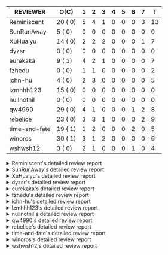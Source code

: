 |   REVIEWER    |  O(C)   | 1 | 2 | 3 | 4 | 5 | 6 | 7 | T  |
|---------------|---------|---|---|---|---|---|---|---|----|
| Reminiscent   | 20 ( 0) | 5 | 4 | 1 | 0 | 0 | 0 | 3 | 13 |
| SunRunAway    |  5 ( 0) | 0 | 0 | 0 | 0 | 0 | 0 | 0 |  0 |
| XuHuaiyu      | 14 ( 0) | 2 | 2 | 2 | 0 | 0 | 0 | 1 |  7 |
| dyzsr         |  0 ( 0) | 0 | 0 | 0 | 0 | 0 | 0 | 0 |  0 |
| eurekaka      |  9 ( 1) | 4 | 2 | 1 | 0 | 0 | 0 | 0 |  7 |
| fzhedu        |  0 ( 0) | 1 | 1 | 0 | 0 | 0 | 0 | 0 |  2 |
| ichn-hu       |  4 ( 0) | 2 | 3 | 0 | 0 | 0 | 0 | 0 |  5 |
| lzmhhh123     | 15 ( 0) | 0 | 0 | 0 | 0 | 0 | 0 | 0 |  0 |
| nullnotnil    |  0 ( 0) | 0 | 0 | 0 | 0 | 0 | 0 | 0 |  0 |
| qw4990        | 29 ( 0) | 4 | 1 | 0 | 0 | 0 | 1 | 2 |  8 |
| rebelice      | 23 ( 0) | 3 | 3 | 1 | 0 | 0 | 0 | 2 |  9 |
| time-and-fate | 19 ( 1) | 1 | 2 | 0 | 0 | 0 | 2 | 0 |  5 |
| winoros       | 30 ( 1) | 3 | 1 | 2 | 0 | 0 | 0 | 0 |  6 |
| wshwsh12      |  3 ( 0) | 2 | 1 | 0 | 0 | 0 | 1 | 0 |  4 |


<details> 
  <summary>Reminiscent's detailed review report</summary> 

## To Be Reviewed

|    REPO    |                                                                          PR                                                                           | C | LASTED |
|------------|-------------------------------------------------------------------------------------------------------------------------------------------------------|---|--------|
| tidb/25583 | [bindinfo: fix SPM doesn't work for CTE](https://github.com/pingcap/tidb/pull/25583)                                                                  |   | 45d15h |
| tidb/26261 | [util/ranger: fix wrong range calculation of prefix index when appending ranges to point ranges (#26066)](https://github.com/pingcap/tidb/pull/26261) |   | 20d21h |
| tidb/26474 | [planner: fix the unstable unit test TestTableFromMeta (#26463)](https://github.com/pingcap/tidb/pull/26474)                                          |   | 13d16h |
| tidb/26475 | [planner: fix the unstable unit test TestTableFromMeta (#26463)](https://github.com/pingcap/tidb/pull/26475)                                          |   | 13d16h |
| tidb/26476 | [planner: fix the unstable unit test TestTableFromMeta (#26463)](https://github.com/pingcap/tidb/pull/26476)                                          |   | 13d16h |
| tidb/26491 | [planner: fix the unstable test TestOrderedResultModeOnOtherOperators (#26481)](https://github.com/pingcap/tidb/pull/26491)                           |   | 12d23h |
| tidb/26492 | [planner: fix the unstable test TestOrderedResultModeOnOtherOperators (#26481)](https://github.com/pingcap/tidb/pull/26492)                           |   | 12d23h |
| tidb/26493 | [planner: fix the unstable test TestOrderedResultModeOnOtherOperators (#26481)](https://github.com/pingcap/tidb/pull/26493)                           |   | 12d23h |
| tidb/26498 | [planner: fix the unstable unit test `TestAnalyzeIncremental` (#26460)](https://github.com/pingcap/tidb/pull/26498)                                   |   | 12d20h |
| tidb/26499 | [planner: fix the unstable unit test `TestAnalyzeIncremental` (#26460)](https://github.com/pingcap/tidb/pull/26499)                                   |   | 12d20h |
| tidb/26501 | [planner: fix the unstable unit test `TestAnalyzeIncremental` (#26460)](https://github.com/pingcap/tidb/pull/26501)                                   |   | 12d19h |
| tidb/26503 | [planner: fix goroutine leak problem in some unit tests (#26500)](https://github.com/pingcap/tidb/pull/26503)                                         |   | 12d19h |
| tidb/26733 | [statistics: fix the fomula for checking outdated stats (#26728)](https://github.com/pingcap/tidb/pull/26733)                                         |   | 6d11h  |
| tidb/26734 | [statistics: fix the fomula for checking outdated stats (#26728)](https://github.com/pingcap/tidb/pull/26734)                                         |   | 6d11h  |
| tidb/26735 | [statistics: fix the fomula for checking outdated stats (#26728)](https://github.com/pingcap/tidb/pull/26735)                                         |   | 6d11h  |
| tidb/26843 | [planner: fix the issue that UnionScan returns wrong results in dynamic mode (#26755)](https://github.com/pingcap/tidb/pull/26843)                    |   | 1d17h  |
| tidb/26847 | [planner: fix the issue that UnionScan returns wrong results in dynamic mode (#26755)](https://github.com/pingcap/tidb/pull/26847)                    |   | 1d17h  |
| tidb/26851 | [planner: fix the unstable test case TestAnalyzeIncremental (#26848)](https://github.com/pingcap/tidb/pull/26851)                                     |   | 1d15h  |
| tidb/26852 | [planner: fix the unstable test case TestAnalyzeIncremental (#26848)](https://github.com/pingcap/tidb/pull/26852)                                     |   | 1d15h  |
| tidb/26893 | [executor: fix several analyze related unstable tests (#26875)](https://github.com/pingcap/tidb/pull/26893)                                           |   | 18h    |


## Reviewed in Last 7 Days

|      REPO      |                                                                 PR                                                                 | C | D |   R   |
|----------------|------------------------------------------------------------------------------------------------------------------------------------|---|---|-------|
| tidb/26505     | [planner: fix goroutine leak problem in some unit tests (#26500)](https://github.com/pingcap/tidb/pull/26505)                      |   | 1 | 12d0h |
| tidb/26506     | [planner: fix goroutine leak problem in some unit tests (#26500)](https://github.com/pingcap/tidb/pull/26506)                      |   | 1 | 12d0h |
| tidb/26875     | [executor: fix several analyze related unstable tests](https://github.com/pingcap/tidb/pull/26875)                                 |   | 1 | 3h    |
| tidb-test/1256 | [mysql_test: fix CI for tidb/pull/26876](https://github.com/pingcap/tidb-test/pull/1256)                                           |   | 1 | 2h    |
| tidb/26876     | [planner: fix the issue that UnionScan returns wrong results in dynamic mode](https://github.com/pingcap/tidb/pull/26876)          |   | 1 | 2h    |
| tidb/26853     | [Revert "planner: fix the issue that UnionScan returns wrong results in dynamic mode"](https://github.com/pingcap/tidb/pull/26853) |   | 2 | 0h    |
| tidb/26848     | [planner: fix the unstable test case TestAnalyzeIncremental](https://github.com/pingcap/tidb/pull/26848)                           |   | 2 | 0h    |
| tidb/26755     | [planner: fix the issue that UnionScan returns wrong results in dynamic mode](https://github.com/pingcap/tidb/pull/26755)          |   | 2 | 3d23h |
| tidb/26839     | [planner: fix the unstable test case TestListPartitionOrderLimit](https://github.com/pingcap/tidb/pull/26839)                      |   | 2 | 0h    |
| tidb/26698     | [planner: fix prepare plan cache doesn't work for expression index.](https://github.com/pingcap/tidb/pull/26698)                   |   | 3 | 4d22h |
| tidb/26728     | [statistics: fix the fomula for checking outdated stats](https://github.com/pingcap/tidb/pull/26728)                               |   | 7 | 3h    |
| tidb/26729     | [planner: add more test cases for list partitioning](https://github.com/pingcap/tidb/pull/26729)                                   |   | 7 | 0h    |
| tidb/26455     | [util: fix range building for binary literal (#23699)](https://github.com/pingcap/tidb/pull/26455)                                 |   | 7 | 6d21h |


</details> 


<details> 
  <summary>SunRunAway's detailed review report</summary> 

## To Be Reviewed

|    REPO    |                                                       PR                                                       | C | LASTED  |
|------------|----------------------------------------------------------------------------------------------------------------|---|---------|
| tidb/19178 | [executor: Refactor probe channel](https://github.com/pingcap/tidb/pull/19178)                                 |   | 356d16h |
| tidb/19807 | [executor: parallel evaluation for hash aggregate distinct](https://github.com/pingcap/tidb/pull/19807)        |   | 334d10h |
| tidb/21834 | [planner: enhanced index range calculation plan](https://github.com/pingcap/tidb/pull/21834)                   |   | 231d18h |
| tidb/21956 | [planner/preprocessor: disallow into-outfile clause in some place](https://github.com/pingcap/tidb/pull/21956) |   | 224d23h |
| tidb/25385 | [executor: global kill 32bits (local connID part)](https://github.com/pingcap/tidb/pull/25385)                 |   | 52d10h  |


## Reviewed in Last 7 Days

| REPO | PR | C | D | R |
|------|----|---|---|---|


</details> 


<details> 
  <summary>XuHuaiyu's detailed review report</summary> 

## To Be Reviewed

|     REPO     |                                                             PR                                                              | C | LASTED  |
|--------------|-----------------------------------------------------------------------------------------------------------------------------|---|---------|
| docs-cn/5561 | [Add sql optimization-related docs to toc](https://github.com/pingcap/docs-cn/pull/5561)                                    |   | 163d15h |
| docs-cn/6716 | [sysvar: add doc for tidb-restricted-read-only](https://github.com/pingcap/docs-cn/pull/6716)                               |   | 13d18h  |
| tidb/21401   | [expression: incompatibility with MySQL for ADDTIME()](https://github.com/pingcap/tidb/pull/21401)                          |   | 247d11h |
| docs-cn/6757 | [Remove two deprecated flags](https://github.com/pingcap/docs-cn/pull/6757)                                                 |   | 6d19h   |
| tidb/26364   | [planner: unify the terms NDV and cardinality in the optimizer (#26345)](https://github.com/pingcap/tidb/pull/26364)        |   | 15d22h  |
| tidb/26566   | [expression, executor: fix type infer for greatest/leastest(datetime) (#26533)](https://github.com/pingcap/tidb/pull/26566) |   | 9d17h   |
| tidb/26671   | [expression: Fix wrong charset and collation for case when function (#26663)](https://github.com/pingcap/tidb/pull/26671)   |   | 8d10h   |
| tidb/26672   | [expression: Fix wrong charset and collation for case when function (#26663)](https://github.com/pingcap/tidb/pull/26672)   |   | 8d10h   |
| tidb/26673   | [expression: Fix wrong charset and collation for case when function (#26663)](https://github.com/pingcap/tidb/pull/26673)   |   | 8d10h   |
| tidb/26707   | [statistics: trigger auto-analyze based on histogram row count (#24382)](https://github.com/pingcap/tidb/pull/26707)        |   | 7d16h   |
| tidb/26724   | [expression: fix float64 overflow check in plus/minus real function (#24179)](https://github.com/pingcap/tidb/pull/26724)   |   | 6d18h   |
| tidb/26725   | [expression: fix float64 overflow check in plus/minus real function (#24179)](https://github.com/pingcap/tidb/pull/26725)   |   | 6d18h   |
| tidb/26753   | [ executor: add some simple tests to cover unparallel HashAgg](https://github.com/pingcap/tidb/pull/26753)                  |   | 5d17h   |
| tidb/26893   | [executor: fix several analyze related unstable tests (#26875)](https://github.com/pingcap/tidb/pull/26893)                 |   | 18h     |


## Reviewed in Last 7 Days

|     REPO     |                                                         PR                                                          | C | D |   R   |
|--------------|---------------------------------------------------------------------------------------------------------------------|---|---|-------|
| docs-cn/6788 | [update doc for Oracle translate function](https://github.com/pingcap/docs-cn/pull/6788)                            |   | 1 | 1d19h |
| tidb/26545   | [planner: fix wrong type when unsigned int value union int value](https://github.com/pingcap/tidb/pull/26545)       |   | 1 | 8d22h |
| tidb/26259   | [types: fix CAST('2.0.8 X' AS DATE)](https://github.com/pingcap/tidb/pull/26259)                                    |   | 2 | 19d4h |
| tidb/26784   | [executor: fix unexpected behavior when casting invalid string to date](https://github.com/pingcap/tidb/pull/26784) |   | 2 | 1d1h  |
| docs/6053    | [update doc for Oracle translate function](https://github.com/pingcap/docs/pull/6053)                               |   | 3 | 3d23h |
| tidb/26720   | [executor: fix virtual columns in index join](https://github.com/pingcap/tidb/pull/26720)                           |   | 3 | 3d23h |
| tidb/26408   | [expression: support Oracle translate function](https://github.com/pingcap/tidb/pull/26408)                         |   | 7 | 8d0h  |


</details> 


<details> 
  <summary>dyzsr's detailed review report</summary> 

## To Be Reviewed

| REPO | PR | C | LASTED |
|------|----|---|--------|


## Reviewed in Last 7 Days

| REPO | PR | C | D | R |
|------|----|---|---|---|


</details> 


<details> 
  <summary>eurekaka's detailed review report</summary> 

## To Be Reviewed

|    REPO    |                                                                 PR                                                                  | C | LASTED  |
|------------|-------------------------------------------------------------------------------------------------------------------------------------|---|---------|
| tidb/22416 | [core: fix subQuery at projection in only_full_group](https://github.com/pingcap/tidb/pull/22416)                                   | Y | 200d11h |
| tidb/23316 | [planner: Fix rebuild range for prepared plan](https://github.com/pingcap/tidb/pull/23316)                                          |   | 142d17h |
| tidb/23373 | [executor: fix get var expr when session var is hex literal (#23241)](https://github.com/pingcap/tidb/pull/23373)                   |   | 140d19h |
| tidb/23760 | [collation: fix tidb panic when compare string with collation](https://github.com/pingcap/tidb/pull/23760)                          |   | 126d13h |
| tidb/24061 | [statistics: fix some potential panic in statistics (#23988)](https://github.com/pingcap/tidb/pull/24061)                           |   | 111d13h |
| tidb/24556 | [planner: add MergeAdjacentWindow rule for cascades](https://github.com/pingcap/tidb/pull/24556)                                    |   | 85d10h  |
| tidb/25845 | [planner,executor: fix 'select ...(join on partition table) for update' panic (#21148)](https://github.com/pingcap/tidb/pull/25845) |   | 35d19h  |
| tidb/26658 | [planner: fix CTE bug when MergeJoin is used (#25514)](https://github.com/pingcap/tidb/pull/26658)                                  |   | 8d15h   |
| tidb/26734 | [statistics: fix the fomula for checking outdated stats (#26728)](https://github.com/pingcap/tidb/pull/26734)                       |   | 6d11h   |


## Reviewed in Last 7 Days

|     REPO     |                                                        PR                                                        | C | D |   R    |
|--------------|------------------------------------------------------------------------------------------------------------------|---|---|--------|
| docs-cn/6790 | [update doc for SPM](https://github.com/pingcap/docs-cn/pull/6790)                                               |   | 1 | 1d23h  |
| tidb/26015   | [planner: logically delete the bindinfo when create the new binding](https://github.com/pingcap/tidb/pull/26015) |   | 1 | 27d22h |
| tidb/26139   | [planner,  bindinfo: support show bindings order by update_time](https://github.com/pingcap/tidb/pull/26139)     |   | 1 | 22d22h |
| tidb/26333   | [planner: ban baseline evolution feature](https://github.com/pingcap/tidb/pull/26333)                            |   | 1 | 16d0h  |
| tidb/26698   | [planner: fix prepare plan cache doesn't work for expression index.](https://github.com/pingcap/tidb/pull/26698) |   | 2 | 6d4h   |
| tidb/26340   | [bindinfo: add status vars for 'last_plan_binding_update_time'](https://github.com/pingcap/tidb/pull/26340)      |   | 2 | 15d0h  |
| tidb/26403   | [planner: add binding info for explain stmt](https://github.com/pingcap/tidb/pull/26403)                         |   | 3 | 12d4h  |


</details> 


<details> 
  <summary>fzhedu's detailed review report</summary> 

## To Be Reviewed

| REPO | PR | C | LASTED |
|------|----|---|--------|


## Reviewed in Last 7 Days

|    REPO    |                                                          PR                                                          | C | D |   R    |
|------------|----------------------------------------------------------------------------------------------------------------------|---|---|--------|
| tics/2344  | [suport new collation in MPP](https://github.com/pingcap/tics/pull/2344)                                             |   | 1 | 27d20h |
| tidb/26789 | [planner: support Hash exchange operator when new collation is enabled.](https://github.com/pingcap/tidb/pull/26789) |   | 2 | 1d18h  |


</details> 


<details> 
  <summary>ichn-hu's detailed review report</summary> 

## To Be Reviewed

|    REPO    |                                                           PR                                                           | C | LASTED  |
|------------|------------------------------------------------------------------------------------------------------------------------|---|---------|
| tidb/20903 | [planner: fix confused and unnecessary double-projection in plans.](https://github.com/pingcap/tidb/pull/20903)        |   | 271d17h |
| tidb/22631 | [executor: refine window processor](https://github.com/pingcap/tidb/pull/22631)                                        |   | 185d23h |
| tidb/26000 | [expression: fix incompatible last_day func behavior in sql mode (#25953)](https://github.com/pingcap/tidb/pull/26000) |   | 29d15h  |
| tidb/26545 | [planner: fix wrong type when unsigned int value union int value](https://github.com/pingcap/tidb/pull/26545)          |   | 9d22h   |


## Reviewed in Last 7 Days

|    REPO    |                                                     PR                                                     | C | D |   R   |
|------------|------------------------------------------------------------------------------------------------------------|---|---|-------|
| tidb/26892 | [executor: fix data race in tryFillViewColumnType](https://github.com/pingcap/tidb/pull/26892)             |   | 1 | 2h    |
| tidb/26896 | [runtime: fix a bug of latch missing.](https://github.com/pingcap/tidb/pull/26896)                         |   | 1 | 0h    |
| tidb/26712 | [executor: migrate TestBatchInsertWithOnDuplicate to testify ](https://github.com/pingcap/tidb/pull/26712) |   | 2 | 5d18h |
| tidb/26259 | [types: fix CAST('2.0.8 X' AS DATE)](https://github.com/pingcap/tidb/pull/26259)                           |   | 2 | 19d3h |
| tidb/26826 | [telemetry: wrong skip test when apple intel or linux arm](https://github.com/pingcap/tidb/pull/26826)     |   | 2 | 0h    |


</details> 


<details> 
  <summary>lzmhhh123's detailed review report</summary> 

## To Be Reviewed

|    REPO    |                                                              PR                                                              | C | LASTED  |
|------------|------------------------------------------------------------------------------------------------------------------------------|---|---------|
| tidb/22631 | [executor: refine window processor](https://github.com/pingcap/tidb/pull/22631)                                              |   | 185d23h |
| tikv/10616 | [copr: fix Max/Min bug when comparing signed and unsigned int64 (#10167)](https://github.com/tikv/tikv/pull/10616)           |   | 12d21h  |
| tidb/26005 | [expression: fix cast string like '.1a1' to decimal has no warnings information](https://github.com/pingcap/tidb/pull/26005) |   | 29d13h  |
| tikv/10617 | [copr: fix Max/Min bug when comparing signed and unsigned int64 (#10167)](https://github.com/tikv/tikv/pull/10617)           |   | 12d21h  |
| tidb/26152 | [types: year function can't handle some date string](https://github.com/pingcap/tidb/pull/26152)                             |   | 23d14h  |
| tidb/26343 | [metrics: fix copr-cache metrics (#26339)](https://github.com/pingcap/tidb/pull/26343)                                       |   | 16d17h  |
| tidb/26455 | [util: fix range building for binary literal (#23699)](https://github.com/pingcap/tidb/pull/26455)                           |   | 13d20h  |
| tidb/26501 | [planner: fix the unstable unit test `TestAnalyzeIncremental` (#26460)](https://github.com/pingcap/tidb/pull/26501)          |   | 12d19h  |
| tidb/26565 | [expression, executor: fix type infer for greatest/leastest(datetime) (#26533)](https://github.com/pingcap/tidb/pull/26565)  |   | 9d17h   |
| tidb/26673 | [expression: Fix wrong charset and collation for case when function (#26663)](https://github.com/pingcap/tidb/pull/26673)    |   | 8d10h   |
| tidb/26724 | [expression: fix float64 overflow check in plus/minus real function (#24179)](https://github.com/pingcap/tidb/pull/26724)    |   | 6d18h   |
| tidb/26725 | [expression: fix float64 overflow check in plus/minus real function (#24179)](https://github.com/pingcap/tidb/pull/26725)    |   | 6d18h   |
| tidb/26735 | [statistics: fix the fomula for checking outdated stats (#26728)](https://github.com/pingcap/tidb/pull/26735)                |   | 6d11h   |
| tidb/26852 | [planner: fix the unstable test case TestAnalyzeIncremental (#26848)](https://github.com/pingcap/tidb/pull/26852)            |   | 1d15h   |
| tidb/26904 | [executor: make NO_ZERO_IN_DATE affect the default values (#26828)](https://github.com/pingcap/tidb/pull/26904)              |   | 6h      |


## Reviewed in Last 7 Days

| REPO | PR | C | D | R |
|------|----|---|---|---|


</details> 


<details> 
  <summary>nullnotnil's detailed review report</summary> 

## To Be Reviewed

| REPO | PR | C | LASTED |
|------|----|---|--------|


## Reviewed in Last 7 Days

| REPO | PR | C | D | R |
|------|----|---|---|---|


</details> 


<details> 
  <summary>qw4990's detailed review report</summary> 

## To Be Reviewed

|     REPO     |                                                                                       PR                                                                                        | C | LASTED  |
|--------------|---------------------------------------------------------------------------------------------------------------------------------------------------------------------------------|---|---------|
| tidb/21018   | [planner: don't push down null sensitive join conditions (#19620)](https://github.com/pingcap/tidb/pull/21018)                                                                  |   | 265d17h |
| docs-cn/5561 | [Add sql optimization-related docs to toc](https://github.com/pingcap/docs-cn/pull/5561)                                                                                        |   | 163d15h |
| tidb/23590   | [planner, table: optimize the list partition pruner for range query](https://github.com/pingcap/tidb/pull/23590)                                                                |   | 131d16h |
| tidb/24663   | [planner: include schema name when checking duplicate table aliases](https://github.com/pingcap/tidb/pull/24663)                                                                |   | 82d16h  |
| tidb/24994   | [planner: don't extract hash keys from index join's OtherConds if inl_merge_join hint exists](https://github.com/pingcap/tidb/pull/24994)                                       |   | 65d17h  |
| tidb/25693   | [planner: fix index-out-of-range error when checking only_full_group_by and make sure limit outputs no more columns than its child](https://github.com/pingcap/tidb/pull/25693) |   | 42d22h  |
| tidb/25715   | [planner: fix row count estimation for partially pushed down selections](https://github.com/pingcap/tidb/pull/25715)                                                            |   | 42d16h  |
| tidb/25806   | [planner: check filter condition in func convertToPartialTableScan (#25294)](https://github.com/pingcap/tidb/pull/25806)                                                        |   | 37d15h  |
| tidb/25845   | [planner,executor: fix 'select ...(join on partition table) for update' panic (#21148)](https://github.com/pingcap/tidb/pull/25845)                                             |   | 35d19h  |
| tidb/26261   | [util/ranger: fix wrong range calculation of prefix index when appending ranges to point ranges (#26066)](https://github.com/pingcap/tidb/pull/26261)                           |   | 20d21h  |
| tidb/26294   | [*: support user defined filters for baseline capture](https://github.com/pingcap/tidb/pull/26294)                                                                              |   | 19d18h  |
| tidb/26323   | [planner: use multi-layer projections for subquery selection (#8190)](https://github.com/pingcap/tidb/pull/26323)                                                               |   | 17d6h   |
| tidb/26493   | [planner: fix the unstable test TestOrderedResultModeOnOtherOperators (#26481)](https://github.com/pingcap/tidb/pull/26493)                                                     |   | 12d23h  |
| tidb/26499   | [planner: fix the unstable unit test `TestAnalyzeIncremental` (#26460)](https://github.com/pingcap/tidb/pull/26499)                                                             |   | 12d20h  |
| tidb/26563   | [planner/core: fix a panic when select for update on join partition table with normal table (#26373)](https://github.com/pingcap/tidb/pull/26563)                               |   | 9d17h   |
| tidb/26631   | [executor: fix table id to partition id mapping in select lock executor (#26380)](https://github.com/pingcap/tidb/pull/26631)                                                   |   | 8d21h   |
| tidb/26658   | [planner: fix CTE bug when MergeJoin is used (#25514)](https://github.com/pingcap/tidb/pull/26658)                                                                              |   | 8d15h   |
| tidb/26672   | [expression: Fix wrong charset and collation for case when function (#26663)](https://github.com/pingcap/tidb/pull/26672)                                                       |   | 8d10h   |
| tidb/26702   | [variable, ddl: allow auto inc columns in generated columns and expression indexes (#23940)](https://github.com/pingcap/tidb/pull/26702)                                        |   | 7d17h   |
| tidb/26706   | [statistics: trigger auto-analyze based on histogram row count (#24382)](https://github.com/pingcap/tidb/pull/26706)                                                            |   | 7d16h   |
| tidb/26707   | [statistics: trigger auto-analyze based on histogram row count (#24382)](https://github.com/pingcap/tidb/pull/26707)                                                            |   | 7d16h   |
| tidb/26708   | [statistics: trigger auto-analyze based on histogram row count (#24382)](https://github.com/pingcap/tidb/pull/26708)                                                            |   | 7d16h   |
| tidb/26733   | [statistics: fix the fomula for checking outdated stats (#26728)](https://github.com/pingcap/tidb/pull/26733)                                                                   |   | 6d11h   |
| tidb/26734   | [statistics: fix the fomula for checking outdated stats (#26728)](https://github.com/pingcap/tidb/pull/26734)                                                                   |   | 6d11h   |
| tidb/26735   | [statistics: fix the fomula for checking outdated stats (#26728)](https://github.com/pingcap/tidb/pull/26735)                                                                   |   | 6d11h   |
| tidb/26843   | [planner: fix the issue that UnionScan returns wrong results in dynamic mode (#26755)](https://github.com/pingcap/tidb/pull/26843)                                              |   | 1d17h   |
| tidb/26851   | [planner: fix the unstable test case TestAnalyzeIncremental (#26848)](https://github.com/pingcap/tidb/pull/26851)                                                               |   | 1d15h   |
| tidb/26893   | [executor: fix several analyze related unstable tests (#26875)](https://github.com/pingcap/tidb/pull/26893)                                                                     |   | 18h     |
| tidb/26903   | [executor: make NO_ZERO_IN_DATE affect the default values (#26828)](https://github.com/pingcap/tidb/pull/26903)                                                                 |   | 6h      |


## Reviewed in Last 7 Days

|    REPO    |                                                  PR                                                  | C | D |   R   |
|------------|------------------------------------------------------------------------------------------------------|---|---|-------|
| tidb/26141 | [planner: directly use sql bind to generate query plan](https://github.com/pingcap/tidb/pull/26141)  |   | 1 | 23d1h |
| tidb/26333 | [planner: ban baseline evolution feature](https://github.com/pingcap/tidb/pull/26333)                |   | 1 | 16d4h |
| tidb/26304 | [planner: add heuristic rules for index selection](https://github.com/pingcap/tidb/pull/26304)       |   | 1 | 19d0h |
| tidb/26875 | [executor: fix several analyze related unstable tests](https://github.com/pingcap/tidb/pull/26875)   |   | 1 | 1h    |
| tidb/26206 | [bindinfo: garbage collect deleted bind records](https://github.com/pingcap/tidb/pull/26206)         |   | 2 | 21d2h |
| tidb/26502 | [statistics: improve out-of-range estimation strategy](https://github.com/pingcap/tidb/pull/26502)   |   | 6 | 6d23h |
| tidb/26728 | [statistics: fix the fomula for checking outdated stats](https://github.com/pingcap/tidb/pull/26728) |   | 7 | 1h    |
| tidb/26455 | [util: fix range building for binary literal (#23699)](https://github.com/pingcap/tidb/pull/26455)   |   | 7 | 6d21h |


</details> 


<details> 
  <summary>rebelice's detailed review report</summary> 

## To Be Reviewed

|     REPO     |                                                                 PR                                                                  | C | LASTED  |
|--------------|-------------------------------------------------------------------------------------------------------------------------------------|---|---------|
| docs/5185    | [sql-statements, information-schema: add `END_TIME` field for table `ANALYZE_STATUS`](https://github.com/pingcap/docs/pull/5185)    |   | 125d17h |
| docs-cn/5916 | [sql-statements, information-schema: add `END_TIME` field for table `ANALYZE_STATUS`](https://github.com/pingcap/docs-cn/pull/5916) |   | 125d17h |
| tidb/24033   | [statistics: fix some unstable tests in global stats (#23502)](https://github.com/pingcap/tidb/pull/24033)                          |   | 112d9h  |
| tidb/24374   | [planner: filter conflict read_from_storage hints (#24313)](https://github.com/pingcap/tidb/pull/24374)                             |   | 97d19h  |
| tidb/24669   | [planner: fix "order by + num " can use a column not in select fields](https://github.com/pingcap/tidb/pull/24669)                  |   | 82d16h  |
| tidb/25214   | [planner: don't push down topn to nil table plan side](https://github.com/pingcap/tidb/pull/25214)                                  |   | 58d16h  |
| tidb/26075   | [planner: avoid alloc for paramMarker in buildValuesListOfInsert (#25996)](https://github.com/pingcap/tidb/pull/26075)              |   | 26d23h  |
| tidb/26364   | [planner: unify the terms NDV and cardinality in the optimizer (#26345)](https://github.com/pingcap/tidb/pull/26364)                |   | 15d22h  |
| tidb/26474   | [planner: fix the unstable unit test TestTableFromMeta (#26463)](https://github.com/pingcap/tidb/pull/26474)                        |   | 13d16h  |
| tidb/26475   | [planner: fix the unstable unit test TestTableFromMeta (#26463)](https://github.com/pingcap/tidb/pull/26475)                        |   | 13d16h  |
| tidb/26476   | [planner: fix the unstable unit test TestTableFromMeta (#26463)](https://github.com/pingcap/tidb/pull/26476)                        |   | 13d16h  |
| tidb/26491   | [planner: fix the unstable test TestOrderedResultModeOnOtherOperators (#26481)](https://github.com/pingcap/tidb/pull/26491)         |   | 12d23h  |
| tidb/26492   | [planner: fix the unstable test TestOrderedResultModeOnOtherOperators (#26481)](https://github.com/pingcap/tidb/pull/26492)         |   | 12d23h  |
| tidb/26493   | [planner: fix the unstable test TestOrderedResultModeOnOtherOperators (#26481)](https://github.com/pingcap/tidb/pull/26493)         |   | 12d23h  |
| tidb/26498   | [planner: fix the unstable unit test `TestAnalyzeIncremental` (#26460)](https://github.com/pingcap/tidb/pull/26498)                 |   | 12d20h  |
| tidb/26499   | [planner: fix the unstable unit test `TestAnalyzeIncremental` (#26460)](https://github.com/pingcap/tidb/pull/26499)                 |   | 12d20h  |
| tidb/26501   | [planner: fix the unstable unit test `TestAnalyzeIncremental` (#26460)](https://github.com/pingcap/tidb/pull/26501)                 |   | 12d19h  |
| tidb/26505   | [planner: fix goroutine leak problem in some unit tests (#26500)](https://github.com/pingcap/tidb/pull/26505)                       |   | 12d19h  |
| tidb/26660   | [planner: only build the same CTE once (#26454)](https://github.com/pingcap/tidb/pull/26660)                                        |   | 8d15h   |
| tidb/26843   | [planner: fix the issue that UnionScan returns wrong results in dynamic mode (#26755)](https://github.com/pingcap/tidb/pull/26843)  |   | 1d17h   |
| tidb/26847   | [planner: fix the issue that UnionScan returns wrong results in dynamic mode (#26755)](https://github.com/pingcap/tidb/pull/26847)  |   | 1d17h   |
| tidb/26851   | [planner: fix the unstable test case TestAnalyzeIncremental (#26848)](https://github.com/pingcap/tidb/pull/26851)                   |   | 1d15h   |
| tidb/26852   | [planner: fix the unstable test case TestAnalyzeIncremental (#26848)](https://github.com/pingcap/tidb/pull/26852)                   |   | 1d15h   |


## Reviewed in Last 7 Days

|      REPO      |                                                                 PR                                                                 | C | D |   R   |
|----------------|------------------------------------------------------------------------------------------------------------------------------------|---|---|-------|
| tidb/26700     | [*: Add plan recreator executor framework](https://github.com/pingcap/tidb/pull/26700)                                             |   | 1 | 7d10h |
| tidb-test/1256 | [mysql_test: fix CI for tidb/pull/26876](https://github.com/pingcap/tidb-test/pull/1256)                                           |   | 1 | 2h    |
| tidb/26876     | [planner: fix the issue that UnionScan returns wrong results in dynamic mode](https://github.com/pingcap/tidb/pull/26876)          |   | 1 | 2h    |
| tidb/26853     | [Revert "planner: fix the issue that UnionScan returns wrong results in dynamic mode"](https://github.com/pingcap/tidb/pull/26853) |   | 2 | 0h    |
| tidb/26755     | [planner: fix the issue that UnionScan returns wrong results in dynamic mode](https://github.com/pingcap/tidb/pull/26755)          |   | 2 | 3d21h |
| tidb/26826     | [telemetry: wrong skip test when apple intel or linux arm](https://github.com/pingcap/tidb/pull/26826)                             |   | 2 | 0h    |
| tidb/26502     | [statistics: improve out-of-range estimation strategy](https://github.com/pingcap/tidb/pull/26502)                                 |   | 3 | 10d1h |
| tidb/26729     | [planner: add more test cases for list partitioning](https://github.com/pingcap/tidb/pull/26729)                                   |   | 7 | 0h    |
| tidb/24306     | [util/ranger: fix func name typo](https://github.com/pingcap/tidb/pull/24306)                                                      |   | 7 | 93d4h |


</details> 


<details> 
  <summary>time-and-fate's detailed review report</summary> 

## To Be Reviewed

|    REPO    |                                                                      PR                                                                       | C | LASTED  |
|------------|-----------------------------------------------------------------------------------------------------------------------------------------------|---|---------|
| tidb/22416 | [core: fix subQuery at projection in only_full_group](https://github.com/pingcap/tidb/pull/22416)                                             | Y | 200d11h |
| tidb/24374 | [planner: filter conflict read_from_storage hints (#24313)](https://github.com/pingcap/tidb/pull/24374)                                       |   | 97d19h  |
| tidb/24539 | [statistics: dump FMSketch to KV only for partition table with dynamic prune mode (#24453)](https://github.com/pingcap/tidb/pull/24539)       |   | 85d21h  |
| tidb/24994 | [planner: don't extract hash keys from index join's OtherConds if inl_merge_join hint exists](https://github.com/pingcap/tidb/pull/24994)     |   | 65d17h  |
| tidb/25390 | [planner/core: fix `isTableAliasDuplicate`, use `schema.name` as key when table has a alias name](https://github.com/pingcap/tidb/pull/25390) |   | 51d19h  |
| tidb/26474 | [planner: fix the unstable unit test TestTableFromMeta (#26463)](https://github.com/pingcap/tidb/pull/26474)                                  |   | 13d16h  |
| tidb/26475 | [planner: fix the unstable unit test TestTableFromMeta (#26463)](https://github.com/pingcap/tidb/pull/26475)                                  |   | 13d16h  |
| tidb/26476 | [planner: fix the unstable unit test TestTableFromMeta (#26463)](https://github.com/pingcap/tidb/pull/26476)                                  |   | 13d16h  |
| tidb/26498 | [planner: fix the unstable unit test `TestAnalyzeIncremental` (#26460)](https://github.com/pingcap/tidb/pull/26498)                           |   | 12d20h  |
| tidb/26499 | [planner: fix the unstable unit test `TestAnalyzeIncremental` (#26460)](https://github.com/pingcap/tidb/pull/26499)                           |   | 12d20h  |
| tidb/26501 | [planner: fix the unstable unit test `TestAnalyzeIncremental` (#26460)](https://github.com/pingcap/tidb/pull/26501)                           |   | 12d19h  |
| tidb/26506 | [planner: fix goroutine leak problem in some unit tests (#26500)](https://github.com/pingcap/tidb/pull/26506)                                 |   | 12d19h  |
| tidb/26661 | [planner: only build the same CTE once (#26454)](https://github.com/pingcap/tidb/pull/26661)                                                  |   | 8d15h   |
| tidb/26706 | [statistics: trigger auto-analyze based on histogram row count (#24382)](https://github.com/pingcap/tidb/pull/26706)                          |   | 7d16h   |
| tidb/26707 | [statistics: trigger auto-analyze based on histogram row count (#24382)](https://github.com/pingcap/tidb/pull/26707)                          |   | 7d16h   |
| tidb/26708 | [statistics: trigger auto-analyze based on histogram row count (#24382)](https://github.com/pingcap/tidb/pull/26708)                          |   | 7d16h   |
| tidb/26851 | [planner: fix the unstable test case TestAnalyzeIncremental (#26848)](https://github.com/pingcap/tidb/pull/26851)                             |   | 1d15h   |
| tidb/26852 | [planner: fix the unstable test case TestAnalyzeIncremental (#26848)](https://github.com/pingcap/tidb/pull/26852)                             |   | 1d15h   |
| tidb/26897 | [store/copr: use a ttl duration to protect a new recovered tiflash nod…](https://github.com/pingcap/tidb/pull/26897)                          |   | 16h     |


## Reviewed in Last 7 Days

|     REPO     |                                                      PR                                                       | C | D |   R   |
|--------------|---------------------------------------------------------------------------------------------------------------|---|---|-------|
| docs-cn/6796 | [planner: introduce 2 new variables ](https://github.com/pingcap/docs-cn/pull/6796)                           |   | 1 | 17h   |
| tidb/26848   | [planner: fix the unstable test case TestAnalyzeIncremental](https://github.com/pingcap/tidb/pull/26848)      |   | 2 | 0h    |
| tidb/26839   | [planner: fix the unstable test case TestListPartitionOrderLimit](https://github.com/pingcap/tidb/pull/26839) |   | 2 | 0h    |
| tidb/26381   | [*: Modify tidb/executor to implement plan recreator](https://github.com/pingcap/tidb/pull/26381)             |   | 6 | 10d3h |
| tidb/26700   | [*: Add plan recreator executor framework](https://github.com/pingcap/tidb/pull/26700)                        |   | 6 | 2d1h  |


</details> 


<details> 
  <summary>winoros's detailed review report</summary> 

## To Be Reviewed

|     REPO     |                                                                          PR                                                                           | C | LASTED  |
|--------------|-------------------------------------------------------------------------------------------------------------------------------------------------------|---|---------|
| tidb/20903   | [planner: fix confused and unnecessary double-projection in plans.](https://github.com/pingcap/tidb/pull/20903)                                       |   | 271d17h |
| docs-cn/5916 | [sql-statements, information-schema: add `END_TIME` field for table `ANALYZE_STATUS`](https://github.com/pingcap/docs-cn/pull/5916)                   |   | 125d17h |
| docs/5783    | [migration: Add information about Vitess to TiDB migration](https://github.com/pingcap/docs/pull/5783)                                                |   | 51d5h   |
| tidb/21018   | [planner: don't push down null sensitive join conditions (#19620)](https://github.com/pingcap/tidb/pull/21018)                                        |   | 265d17h |
| tidb/22416   | [core: fix subQuery at projection in only_full_group](https://github.com/pingcap/tidb/pull/22416)                                                     | Y | 200d11h |
| tidb/22478   | [planner, executor: fix query partition table with global unique index get wrong result](https://github.com/pingcap/tidb/pull/22478)                  |   | 195d13h |
| tidb/23373   | [executor: fix get var expr when session var is hex literal (#23241)](https://github.com/pingcap/tidb/pull/23373)                                     |   | 140d19h |
| tidb/24138   | [planner: Add Equivalence Rules to Transform BinaryOptSubquery to ExistsSubquery](https://github.com/pingcap/tidb/pull/24138)                         |   | 107d12h |
| tidb/24663   | [planner: include schema name when checking duplicate table aliases](https://github.com/pingcap/tidb/pull/24663)                                      |   | 82d16h  |
| tidb/26075   | [planner: avoid alloc for paramMarker in buildValuesListOfInsert (#25996)](https://github.com/pingcap/tidb/pull/26075)                                |   | 26d23h  |
| tidb/26261   | [util/ranger: fix wrong range calculation of prefix index when appending ranges to point ranges (#26066)](https://github.com/pingcap/tidb/pull/26261) |   | 20d21h  |
| tidb/26294   | [*: support user defined filters for baseline capture](https://github.com/pingcap/tidb/pull/26294)                                                    |   | 19d18h  |
| tidb/26323   | [planner: use multi-layer projections for subquery selection (#8190)](https://github.com/pingcap/tidb/pull/26323)                                     |   | 17d6h   |
| tidb/26455   | [util: fix range building for binary literal (#23699)](https://github.com/pingcap/tidb/pull/26455)                                                    |   | 13d20h  |
| tidb/26474   | [planner: fix the unstable unit test TestTableFromMeta (#26463)](https://github.com/pingcap/tidb/pull/26474)                                          |   | 13d16h  |
| tidb/26475   | [planner: fix the unstable unit test TestTableFromMeta (#26463)](https://github.com/pingcap/tidb/pull/26475)                                          |   | 13d16h  |
| tidb/26476   | [planner: fix the unstable unit test TestTableFromMeta (#26463)](https://github.com/pingcap/tidb/pull/26476)                                          |   | 13d16h  |
| tidb/26492   | [planner: fix the unstable test TestOrderedResultModeOnOtherOperators (#26481)](https://github.com/pingcap/tidb/pull/26492)                           |   | 12d23h  |
| tidb/26503   | [planner: fix goroutine leak problem in some unit tests (#26500)](https://github.com/pingcap/tidb/pull/26503)                                         |   | 12d19h  |
| tidb/26505   | [planner: fix goroutine leak problem in some unit tests (#26500)](https://github.com/pingcap/tidb/pull/26505)                                         |   | 12d19h  |
| tidb/26506   | [planner: fix goroutine leak problem in some unit tests (#26500)](https://github.com/pingcap/tidb/pull/26506)                                         |   | 12d19h  |
| tidb/26651   | [expression, executor: introduce propagateType for castDecimalAsReal](https://github.com/pingcap/tidb/pull/26651)                                     |   | 8d16h   |
| tidb/26671   | [expression: Fix wrong charset and collation for case when function (#26663)](https://github.com/pingcap/tidb/pull/26671)                             |   | 8d10h   |
| tidb/26672   | [expression: Fix wrong charset and collation for case when function (#26663)](https://github.com/pingcap/tidb/pull/26672)                             |   | 8d10h   |
| tidb/26673   | [expression: Fix wrong charset and collation for case when function (#26663)](https://github.com/pingcap/tidb/pull/26673)                             |   | 8d10h   |
| tidb/26706   | [statistics: trigger auto-analyze based on histogram row count (#24382)](https://github.com/pingcap/tidb/pull/26706)                                  |   | 7d16h   |
| tidb/26707   | [statistics: trigger auto-analyze based on histogram row count (#24382)](https://github.com/pingcap/tidb/pull/26707)                                  |   | 7d16h   |
| tidb/26708   | [statistics: trigger auto-analyze based on histogram row count (#24382)](https://github.com/pingcap/tidb/pull/26708)                                  |   | 7d16h   |
| tidb/26748   | [planner: output skyline pruning information when executing EXPLAIN](https://github.com/pingcap/tidb/pull/26748)                                      |   | 5d19h   |
| tidb/26757   | [store/copr: block the tiflash node for a period when it fails before.](https://github.com/pingcap/tidb/pull/26757)                                   |   | 5d16h   |


## Reviewed in Last 7 Days

|    REPO    |                                                             PR                                                             | C | D |   R    |
|------------|----------------------------------------------------------------------------------------------------------------------------|---|---|--------|
| tidb/26304 | [planner: add heuristic rules for index selection](https://github.com/pingcap/tidb/pull/26304)                             |   | 1 | 19d1h  |
| tidb/26206 | [bindinfo: garbage collect deleted bind records](https://github.com/pingcap/tidb/pull/26206)                               |   | 1 | 21d23h |
| tidb/26139 | [planner,  bindinfo: support show bindings order by update_time](https://github.com/pingcap/tidb/pull/26139)               |   | 1 | 23d0h  |
| tidb/26829 | [expression: fix wrong EqualByExprAndID](https://github.com/pingcap/tidb/pull/26829)                                       |   | 2 | 3h     |
| tidb/25826 | [planner: steady expression index selection when having duplicate expressions](https://github.com/pingcap/tidb/pull/25826) |   | 3 | 33d18h |
| tidb/26271 | [planner: improve skyline pruning](https://github.com/pingcap/tidb/pull/26271)                                             |   | 3 | 17d22h |


</details> 


<details> 
  <summary>wshwsh12's detailed review report</summary> 

## To Be Reviewed

|    REPO    |                                                        PR                                                         | C | LASTED  |
|------------|-------------------------------------------------------------------------------------------------------------------|---|---------|
| tidb/21887 | [types: support %X %V %W formats for STR_TO_DATE()](https://github.com/pingcap/tidb/pull/21887)                   |   | 228d11h |
| tidb/26152 | [types: year function can't handle some date string](https://github.com/pingcap/tidb/pull/26152)                  |   | 23d14h  |
| tidb/26651 | [expression, executor: introduce propagateType for castDecimalAsReal](https://github.com/pingcap/tidb/pull/26651) |   | 8d16h   |


## Reviewed in Last 7 Days

|    REPO    |                                                         PR                                                          | C | D |    R    |
|------------|---------------------------------------------------------------------------------------------------------------------|---|---|---------|
| tidb/21401 | [expression: incompatibility with MySQL for ADDTIME()](https://github.com/pingcap/tidb/pull/21401)                  |   | 1 | 246d16h |
| tidb/19957 | [executor: add builtin aggregate function `json_arrayagg`](https://github.com/pingcap/tidb/pull/19957)              | Y | 1 | 326d18h |
| tidb/26784 | [executor: fix unexpected behavior when casting invalid string to date](https://github.com/pingcap/tidb/pull/26784) |   | 2 | 1d1h    |
| tidb/26726 | [expression: fix cast invalid string to datetime](https://github.com/pingcap/tidb/pull/26726)                       |   | 6 | 22h     |


</details> 

